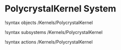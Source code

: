 <!-- MOOSE Documentation Stub: Remove this when content is added. -->

# PolycrystalKernel System
!syntax objects /Kernels/PolycrystalKernel

!syntax subsystems /Kernels/PolycrystalKernel

!syntax actions /Kernels/PolycrystalKernel
